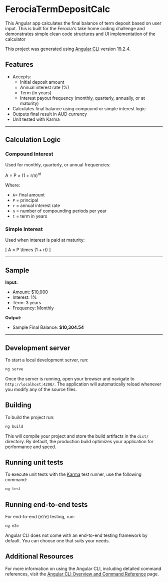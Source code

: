 # FerociaTermDepositCalc

This Angular app calculates the final balance of term deposit based on user input.
This is built for the Ferocia's take home coding challenge and demonstrates simple clean code structures and UI implementation of the calculator

This project was generated using [Angular CLI](https://github.com/angular/angular-cli) version 19.2.4.

## Features

- Accepts:
  - Initial deposit amount
  - Annual interest rate (%)
  - Term (in years)
  - Interest payout frequency (monthly, quarterly, annually, or at maturity)
- Calculates final balance using compound or simple interest logic
- Outputs final result in AUD currency
- Unit tested with Karma

---


## Calculation Logic

### Compound Interest

Used for monthly, quarterly, or annual frequencies:

A = P × (1 + r/n)<sup>nt</sup>

Where:
- `A`= final amount
- `P` = principal
- `r` = annual interest rate
- `n` = number of compounding periods per year
- `t` = term in years

### Simple Interest

Used when interest is paid at maturity:

\[
A = P \times (1 + rt)
\]

---

## Sample

**Input:**
- Amount: $10,000  
- Interest: 1%  
- Term: 3 years  
- Frequency: Monthly

**Output:**
- Sample Final Balance: **$10,304.54**

---


## Development server

To start a local development server, run:

```bash
ng serve
```

Once the server is running, open your browser and navigate to `http://localhost:4200/`. The application will automatically reload whenever you modify any of the source files.

## Building

To build the project run:

```bash
ng build
```

This will compile your project and store the build artifacts in the `dist/` directory. By default, the production build optimizes your application for performance and speed.

## Running unit tests

To execute unit tests with the [Karma](https://karma-runner.github.io) test runner, use the following command:

```bash
ng test
```

## Running end-to-end tests

For end-to-end (e2e) testing, run:

```bash
ng e2e
```

Angular CLI does not come with an end-to-end testing framework by default. You can choose one that suits your needs.

## Additional Resources

For more information on using the Angular CLI, including detailed command references, visit the [Angular CLI Overview and Command Reference](https://angular.dev/tools/cli) page.
